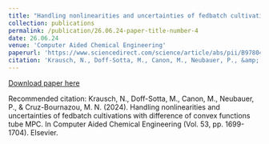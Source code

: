 ```yaml
---
title: "Handling nonlinearities and uncertainties of fedbatch cultivations with difference of convex functions tube MPC"
collection: publications
permalink: /publication/26.06.24-paper-title-number-4
date: 26.06.24
venue: 'Computer Aided Chemical Engineering'
paperurl: 'https://www.sciencedirect.com/science/article/abs/pii/B9780443288241502842'
citation: 'Krausch, N., Doff-Sotta, M., Canon, M., Neubauer, P., &amp; Cruz-Bournazou, M. N. (2024). Handling nonlinearities and uncertainties of fedbatch cultivations with difference of convex functions tube MPC. In Computer Aided Chemical Engineering (Vol. 53, pp. 1699-1704). Elsevier.'
---
```

[Download paper here](https://www.sciencedirect.com/science/article/abs/pii/B9780443288241502842)

Recommended citation: Krausch, N., Doff-Sotta, M., Canon, M., Neubauer, P., & Cruz-Bournazou, M. N. (2024). Handling nonlinearities and uncertainties of fedbatch cultivations with difference of convex functions tube MPC. In Computer Aided Chemical Engineering (Vol. 53, pp. 1699-1704). Elsevier.